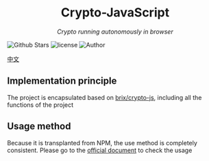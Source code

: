 <h1 align="center">Crypto-JavaScript</h1>
<p align="center">
  <em>Crypto running autonomously in browser</em>
</p>
<p align="center">
  
![Github Stars](https://img.shields.io/github/stars/pcl-aacin/crypto-javascript.svg)
![license](https://img.shields.io/badge/LICENSE-GNU--3.0-brightgreen)
![Author](https://img.shields.io/badge/Author-pcl--aacin-green)
</p>

[中文](README.cn.md)

## Implementation principle
The project is encapsulated based on [brix/crypto-js](https://github.com/brix/crypto-js), including all the functions of the project

## Usage method
Because it is transplanted from NPM, the use method is completely consistent. Please go to the [official document](https://cryptojs.gitbook.io/docs/) to check the usage
